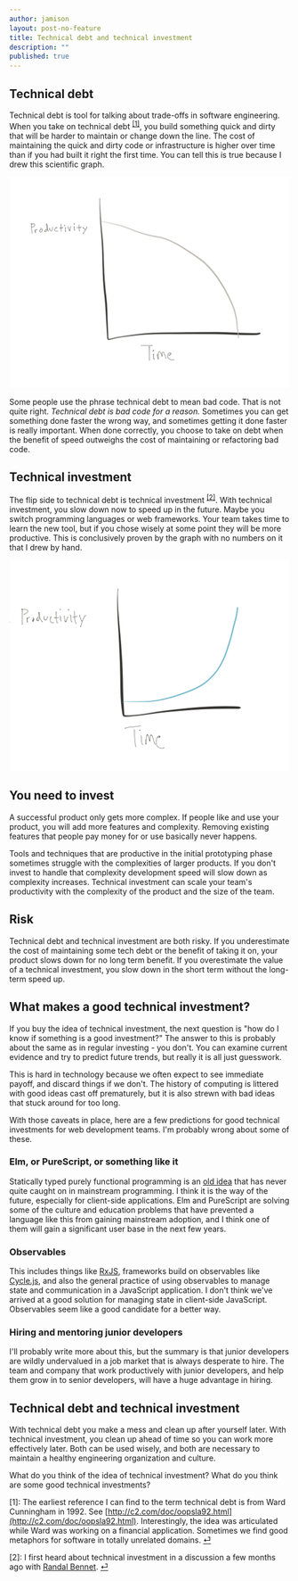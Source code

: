 ```yaml
---
author: jamison
layout: post-no-feature
title: Technical debt and technical investment
description: ""
published: true
---
```


## Technical debt

Technical debt is tool for talking about trade-offs in software engineering.
When you take on technical debt <sup><a href="#fn1" name="fn1src">[1]</a></sup>,
you build something quick and dirty that will be harder to maintain or change
down the line. The cost of maintaining the quick and dirty code or
infrastructure is higher over time than if you had built it right the first
time. You can tell this is true because I drew this scientific graph.

<img alt="graph of the decreasing productivity over time of technical debt" title="You can tell this is true because I drew a graph." src="/images/tech-debt.png">

Some people use the phrase technical debt to mean bad code. That is not quite
right. *Technical debt is bad code for a reason.* Sometimes you can get
something done faster the wrong way, and sometimes getting it done faster is
really important. When done correctly, you choose to take on debt when the
benefit of speed outweighs the cost of maintaining or refactoring bad code.

## Technical investment

The flip side to technical debt is technical investment
<sup><a href="#fn2" name="fn2src">[2]</a></sup>. With technical investment, you
slow down now to speed up in the future.  Maybe you switch programming
languages or web frameworks. Your team takes time to learn the new tool, but if
you chose wisely at some point they will be more productive. This is conclusively
proven by the graph with no numbers on it that I drew by hand.

<img alt="graph of the increasing productivity over time " title="This is conclusively proven by the graph with no numbers that I drew by hand." src="/images/tech-investment.png">

## You need to invest

A successful product only gets more complex. If people like and use your
product, you will add more features and complexity. Removing existing features
that people pay money for or use basically never happens.

Tools and techniques that are productive in the initial prototyping phase
sometimes struggle with the complexities of larger products. If you don't
invest to handle that complexity development speed will slow down as complexity
increases. Technical investment can scale your team's productivity with the
complexity of the product and the size of the team.

## Risk

Technical debt and technical investment are both risky. If you underestimate
the cost of maintaining some tech debt or the benefit of taking it on, your
product slows down for no long term benefit. If you overestimate the value of
a technical investment, you slow down in the short term without the long-term
speed up.

## What makes a good technical investment?

If you buy the idea of technical investment, the next question is "how do I
know if something is a good investment?" The answer to this is probably about
the same as in regular investing - you don't. You can examine current evidence
and try to predict future trends, but really it is all just guesswork.

This is hard in technology because we often expect to see immediate payoff, and
discard things if we don't. The history of computing is littered with good
ideas cast off prematurely, but it is also strewn with bad ideas that stuck
around for too long.

With those caveats in place, here are a few predictions for good technical
investments for web development teams. I'm probably wrong about some of these.

### Elm, or PureScript, or something like it

Statically typed purely functional programming is an
[old idea](http://haskell.cs.yale.edu/wp-content/uploads/2011/01/cs.pdf)
that has never quite caught on in mainstream programming. I think it is the way
of the future, especially for client-side applications. Elm and PureScript are
solving some of the culture and education problems that have prevented a
language like this from gaining mainstream adoption, and I think one of them
will gain a significant user base in the next few years.

### Observables

This includes things like [RxJS](https://github.com/Reactive-Extensions/RxJS),
frameworks build on observables like [Cycle.js](http://cycle.js.org/), and also
the general practice of using observables to manage state and communication in
a JavaScript application. I don't think we've arrived at a good solution for
managing state in client-side JavaScript. Observables seem like a good candidate
for a better way.

### Hiring and mentoring junior developers

I'll probably write more about this, but the summary is that junior developers
are wildly undervalued in a job market that is always desperate to hire. The
team and company that work productively with junior developers, and help them
grow in to senior developers, will have a huge advantage in hiring.


## Technical debt and technical investment

With technical debt you make a mess and clean up after yourself later. With
technical investment, you clean up ahead of time so you can work more effectively
later. Both can be used wisely, and both are necessary to maintain a healthy
engineering organization and culture.

What do you think of the idea of technical investment? What do you think are
some good technical investments?


<a name="fn1">[1]</a>: The earliest reference I can find to the term technical
debt is from Ward Cunningham in 1992. See
[http://c2.com/doc/oopsla92.html](http://c2.com/doc/oopsla92.html).
Interestingly, the idea was articulated while Ward was working on a financial
application. Sometimes we find good metaphors for software in totally unrelated
domains. <a href="#fn1src">⏎</a>


<a name="fn2">[2]</a>: I first heard about technical investment in a discussion
a few months ago with [Randal Bennet](https://twitter.com/randallb). <a href="#fn2src">⏎</a>
